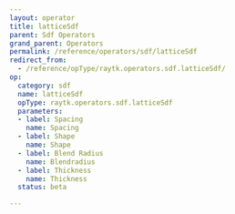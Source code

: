 ```yaml
---
layout: operator
title: latticeSdf
parent: Sdf Operators
grand_parent: Operators
permalink: /reference/operators/sdf/latticeSdf
redirect_from:
  - /reference/opType/raytk.operators.sdf.latticeSdf/
op:
  category: sdf
  name: latticeSdf
  opType: raytk.operators.sdf.latticeSdf
  parameters:
  - label: Spacing
    name: Spacing
  - label: Shape
    name: Shape
  - label: Blend Radius
    name: Blendradius
  - label: Thickness
    name: Thickness
  status: beta

---
```

